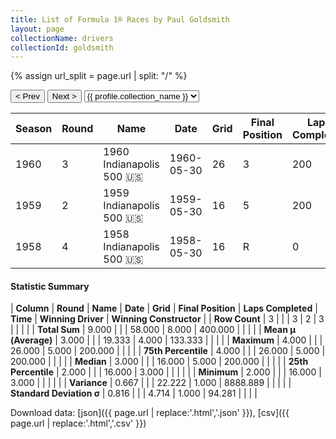 ```yaml
---
title: List of Formula 1® Races by Paul Goldsmith
layout: page
collectionName: drivers
collectionId: goldsmith
---
```


{% assign url_split = page.url | split: "/" %}
<div id="collection-navigation">
<button onclick="selector.options[selector.selectedIndex-1].value && (window.location = selector.options[selector.selectedIndex-1].value);">&lt; Prev</button>
<button onclick="selector.options[selector.selectedIndex+1].value && (window.location = selector.options[selector.selectedIndex+1].value);">Next &gt;</button>
<select id="selector" onchange="this.options[this.selectedIndex].value && (window.location = this.options[this.selectedIndex].value);">
  {% for collectionId in site.data[page.collectionName].refs %}
    {% if collectionId == page.collectionId %}
      {% assign selected = "selected" %}
    {% else %}
      {% assign selected = "" %}
    {% endif %}
    {% assign profile = site.data[page.collectionName][collectionId].profile %}
    <option value="/f1/{{ page.collectionName }}/{{ collectionId }}/{{ url_split[4] }}" {{ selected }}>{{ profile.collection_name }}</option>
  {% endfor %}
</select>
</div>

| Season | Round | Name | Date | Grid | Final Position | Laps Completed | Time | Winning Driver | Winning Constructor |
|--|--|--|--|--|--|--|--|--|--|
| 1960 | 3 | 1960 Indianapolis 500 🇺🇸 | 1960-05-30 | 26 | 3 | 200 | +3:07.30 | Jim Rathmann 🇺🇸 | Watson 🇺🇸 |
| 1959 | 2 | 1959 Indianapolis 500 🇺🇸 | 1959-05-30 | 16 | 5 | 200 | +2:06.44 | Rodger Ward 🇺🇸 | Watson 🇺🇸 |
| 1958 | 4 | 1958 Indianapolis 500 🇺🇸 | 1958-05-30 | 16 | R | 0 |   | Jimmy Bryan 🇺🇸 | Epperly 🇺🇸 |

#### Statistic Summary

| **Column** | **Round** | **Name** | **Date** | **Grid** | **Final Position** | **Laps Completed** | **Time** | **Winning Driver** | **Winning Constructor** |
| **Row Count** | 3 |  |  | 3 | 2 | 3 |  |  |  |
| **Total Sum** | 9.000 |  |  | 58.000 | 8.000 | 400.000 |  |  |  |
| **Mean μ (Average)** | 3.000 |  |  | 19.333 | 4.000 | 133.333 |  |  |  |
| **Maximum** | 4.000 |  |  | 26.000 | 5.000 | 200.000 |  |  |  |
| **75th Percentile** | 4.000 |  |  | 26.000 | 5.000 | 200.000 |  |  |  |
| **Median** | 3.000 |  |  | 16.000 | 5.000 | 200.000 |  |  |  |
| **25th Percentile** | 2.000 |  |  | 16.000 | 3.000 |  |  |  |  |
| **Minimum** | 2.000 |  |  | 16.000 | 3.000 |  |  |  |  |
| **Variance** | 0.667 |  |  | 22.222 | 1.000 | 8888.889 |  |  |  |
| **Standard Deviation σ** | 0.816 |  |  | 4.714 | 1.000 | 94.281 |  |  |  |

Download data: [json]({{ page.url | replace:'.html','.json' }}), [csv]({{ page.url | replace:'.html','.csv' }})
